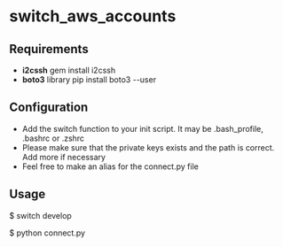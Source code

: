 # switch_aws_accounts

<h2>Requirements</h2>
<ul>
  <li><strong>i2cssh</strong> gem install i2cssh</li>
  <li><strong>boto3</strong> library pip install boto3 --user</li>
</ul>
<h2>Configuration</h2>
<ul>
  <li>Add the switch function to your init script. It may be .bash_profile, .bashrc or .zshrc</li>
  <li>Please make sure that the private keys exists and the path is correct. Add more if necessary</li>
  <li>Feel free to make an alias for the connect.py file</li>
</ul>
<h2>Usage</h2>
  <p> $ switch develop </p>
  <p> $ python connect.py <tagname> <tag> <ssh username> </p>
